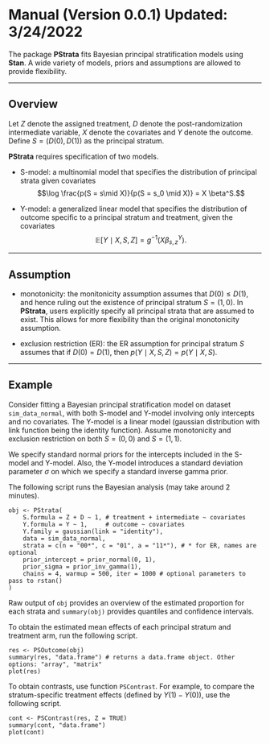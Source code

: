 # Manual (Version 0.0.1) Updated: 3/24/2022

The package **PStrata** fits Bayesian principal stratification models using **Stan**. A wide variety of models, priors and assumptions are allowed to provide flexibility.

------------------------------------------------------------------------

## Overview

Let $Z$ denote the assigned treatment, $D$ denote the post-randomization intermediate variable, $X$ denote the covariates and $Y$ denote the outcome. Define $S = (D(0), D(1))$ as the principal stratum.

**PStrata** requires specification of two models.

-   S-model: a multinomial model that specifies the distribution of principal strata given covariates $$\log \frac{p(S = s\mid X)}{p(S = s_0 \mid X)} = X \beta^S.$$

-   Y-model: a generalized linear model that specifies the distribution of outcome specific to a principal stratum and treatment, given the covariates $$\mathbb{E}[Y \mid X, S, Z] = g^{-1}(X \beta_{s, z}^Y).$$

--------------------------------------------------------------------------

## Assumption

- monotonicity: the monitonicity assumption assumes that $D(0)\leq D(1)$, and hence ruling out the existence of principal stratum $S = (1, 0)$. In **PStrata**, users explicitly specify all principal strata that are assumed to exist. This allows for more flexibility than the original monotonicity assumption.

- exclusion restriction (ER): the ER assumption for principal stratum $S$ assumes that if $D(0) = D(1)$, then $p(Y \mid X, S, Z) = p(Y \mid X, S)$.

--------------------------------------------------------------------------

## Example

Consider fitting a Bayesian principal stratification model on dataset `sim_data_normal`, with both S-model and Y-model involving only intercepts and no covariates. The Y-model is a linear model (gaussian distribution with link function being the identity function). Assume monotonicity and exclusion restriction on both $S = (0, 0)$ and $S = (1, 1)$.

We specify standard normal priors for the intercepts included in the S-model and Y-model. Also, the Y-model introduces a standard deviation parameter $\sigma$ on which we specify a standard inverse gamma prior.

The following script runs the Bayesian analysis (may take around 2 minutes).
```
obj <- PStrata(
    S.formula = Z + D ~ 1, # treatment + intermediate ~ covariates
    Y.formula = Y ~ 1,     # outcome ~ covariates
    Y.family = gaussian(link = "identity"),
    data = sim_data_normal,
    strata = c(n = "00*", c = "01", a = "11*"), # * for ER, names are optional
    prior_intercept = prior_normal(0, 1),
    prior_sigma = prior_inv_gamma(1),
    chains = 4, warmup = 500, iter = 1000 # optional parameters to pass to rstan()
)
```

Raw output of `obj` provides an overview of the estimated proportion for each strata and `summary(obj)` provides quantiles and confidence intervals.

To obtain the estimated mean effects of each principal stratum and treatment arm, run the following script.
```
res <- PSOutcome(obj)
summary(res, "data.frame") # returns a data.frame object. Other options: "array", "matrix"
plot(res)
```

To obtain contrasts, use function `PSContrast`. For example, to compare the stratum-specific treatment effects (defined by $Y(1) - Y(0)$), use the following script.
```
cont <- PSContrast(res, Z = TRUE)
summary(cont, "data.frame")
plot(cont)
```

